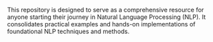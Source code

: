 This repository is designed to serve as a comprehensive resource for anyone starting their journey in Natural Language Processing (NLP). It consolidates practical examples and hands-on implementations of foundational NLP techniques and methods.
